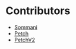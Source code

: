 # Contributors

- [Sommani](sommani@github.com)
- [Petch](panupong.mikada@gmail.com)
- [PetchV2](path301242@github.com)
